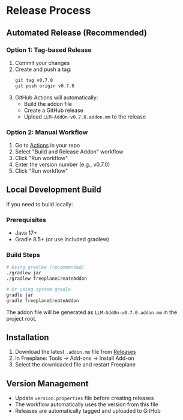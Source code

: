 # Release Process

## Automated Release (Recommended)

### Option 1: Tag-based Release
1. Commit your changes
2. Create and push a tag:
   ```bash
   git tag v0.7.0
   git push origin v0.7.0
   ```
3. GitHub Actions will automatically:
   - Build the addon file
   - Create a GitHub release
   - Upload `LLM-AddOn-v0.7.0.addon.mm` to the release

### Option 2: Manual Workflow
1. Go to [Actions](https://github.com/alex-tw-lam/freeplane_ml_addon/actions) in your repo
2. Select "Build and Release Addon" workflow
3. Click "Run workflow"
4. Enter the version number (e.g., v0.7.0)
5. Click "Run workflow"

## Local Development Build

If you need to build locally:

### Prerequisites
- Java 17+
- Gradle 8.5+ (or use included gradlew)

### Build Steps
```bash
# Using gradlew (recommended)
./gradlew jar
./gradlew freeplaneCreateAddon

# Or using system gradle
gradle jar
gradle freeplaneCreateAddon
```

The addon file will be generated as `LLM-AddOn-v0.7.0.addon.mm` in the project root.

## Installation

1. Download the latest `.addon.mm` file from [Releases](https://github.com/alex-tw-lam/freeplane_ml_addon/releases)
2. In Freeplane: Tools → Add-ons → Install Add-on
3. Select the downloaded file and restart Freeplane

## Version Management

- Update `version.properties` file before creating releases
- The workflow automatically uses the version from this file
- Releases are automatically tagged and uploaded to GitHub